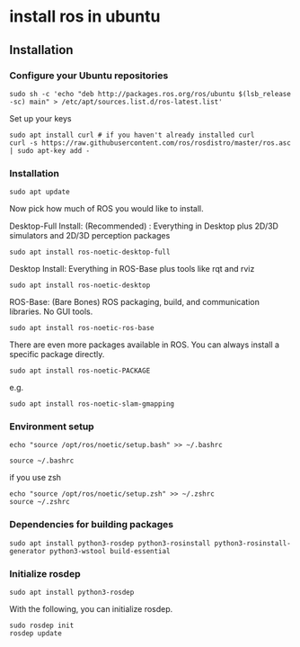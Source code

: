 # install ros in ubuntu


## Installation 

### Configure your Ubuntu repositories

```
sudo sh -c 'echo "deb http://packages.ros.org/ros/ubuntu $(lsb_release -sc) main" > /etc/apt/sources.list.d/ros-latest.list'
```
Set up your keys
```
sudo apt install curl # if you haven't already installed curl
curl -s https://raw.githubusercontent.com/ros/rosdistro/master/ros.asc | sudo apt-key add -
```


### Installation

```
sudo apt update
```

Now pick how much of ROS you would like to install.

Desktop-Full Install: (Recommended) : Everything in Desktop plus 2D/3D simulators and 2D/3D perception packages
```
sudo apt install ros-noetic-desktop-full
```


Desktop Install: Everything in ROS-Base plus tools like rqt and rviz
```
sudo apt install ros-noetic-desktop
```

ROS-Base: (Bare Bones) ROS packaging, build, and communication libraries. No GUI tools.
```
sudo apt install ros-noetic-ros-base
```

There are even more packages available in ROS. You can always install a specific package directly.
```
sudo apt install ros-noetic-PACKAGE
```
e.g.
```
sudo apt install ros-noetic-slam-gmapping
```

### Environment setup
```
echo "source /opt/ros/noetic/setup.bash" >> ~/.bashrc

source ~/.bashrc
```
if you use zsh 

```
echo "source /opt/ros/noetic/setup.zsh" >> ~/.zshrc
source ~/.zshrc
```

### Dependencies for building packages

```
sudo apt install python3-rosdep python3-rosinstall python3-rosinstall-generator python3-wstool build-essential
```

### Initialize rosdep

```
sudo apt install python3-rosdep
```

With the following, you can initialize rosdep.

```
sudo rosdep init
rosdep update
```
